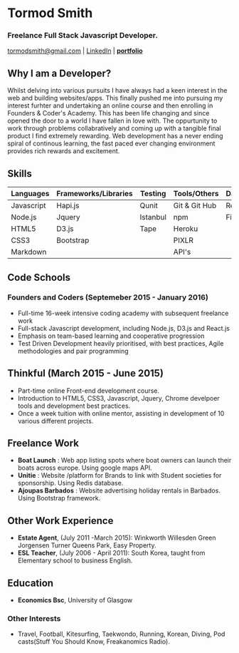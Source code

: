 # Tormod Smith

### Freelance Full Stack Javascript Developer. 

tormodsmith@gmail.com | [LinkedIn](https://www.linkedin.com/in/tormod-smith-b49bb614?trk=nav_responsive_tab_profile) |
[**portfolio**](http://tormod17.github.io/tormod-smith-portfolio/)

## Why I am a Developer?

Whilst delving into various pursuits I have always had a keen interest in the web and building websites/apps. This finally pushed me into pursuing my interest furhter and undertaking an online course and then enrolling in Founders & Coder's Academy. This has been life changing and since opened the door to a world I have fallen in love with. The oppurtunity to work through problems collabratively and coming up with a tangible final product I find extremely rewarding. Web development has a never ending spiral of continous learning, the fast paced ever changing environment provides rich rewards and excitement.

## Skills

| Languages   | Frameworks/Libraries | Testing | Tools/Others  | Databases |
|-------------|----------------------|---------|---------------|-----------|
| Javascript  | Hapi.js              | Qunit   | Git & Git Hub | Redis     |
| Node.js     | Jquery               | Istanbul| npm           | Firebase  |
| HTML5       | D3.js                | Tape    | Heroku        |           |
| CSS3        | Bootstrap            |         | PIXLR         |           |
| Markdown    |                      |         | API's         |           |

## Code Schools 

### Founders and Coders (Septemeber 2015 - January 2016)

- Full-time 16-week intensive coding academy with subsequent freelance work
- Full-stack Javascript development, including Node.js, D3.js and React.js
- Emphasis on team-based learning and cooperative progression
- Test Driven Development heavily prioritised, with best practices, Agile methodologies and pair programming

## Thinkful (March 2015 - June 2015)

- Part-time online Front-end development course. 
- Introduction to HTML5, CSS3,  Javascript, Jquery, Chrome develpoer tools and development best practices.  
- Once a week tuition with online mentor, assisting in development of 10 various different projects. 

## Freelance Work  

- **Boat Launch** : Web app listing spots where boat owners can launch their boats across europe. Using google maps API. 
- **Unitie** : Website /platform for Brands to link with Student societies for sponsorship. Using Redis database. 
- **Ajoupas Barbados** : Website advertising holiday rentals in Barbados. Using Bootstrap framework.

## Other Work Experience

- **Estate Agent**, (July 2011 -March 2015): Winkworth Willesden Green Jorgensen Turner Queens Park, Easy Property.  
- **ESL Teacher**, (July 2006 - April 2011): South Korea, taught from Elementary school to business English. 

## Education

- **Economics Bsc**, University of Glasgow

### Other Interests 

- Travel, Football, Kitesurfing, Taekwondo, Running, Korean, Diving, Pod casts(Stuff You Should Know, Freakanomics Radio). 


